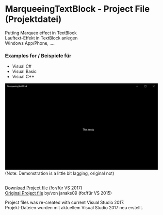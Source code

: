 # MarqueeingTextBlock - Project File (Projektdatei)
<p>Putting Marquee effect in TextBlock<br>Lauftext-Effekt in TextBlock anlegen<br>Windows App/Phone, ....</p>
<h3>Examples for / Beispiele für</h3>
<ul><li>Visual C#</li>
<li>Visual Basic</li>
<li>Visual C++</li></ul>
<img src="Demonstration.gif" alt="Demonstration of MarqueeingTextBlock" />
(Note: Demonstration is a little bit lagging, original not)<br><br>

<p><a href="https://github.com/Paderman/MarqueeingTextBlock/archive/master.zip">Download Project file</a> (for/für VS 2017)<br><a href="https://github.com/janaks09/MarqueeingTextBlock">Original Project file</a> by/von janaks09 (for/für VS 2015)</p>

Project files was re-created with current Visual Studio 2017.<br>Projekt-Dateien wurden mit aktuellem Visual Studio 2017 neu erstellt.
